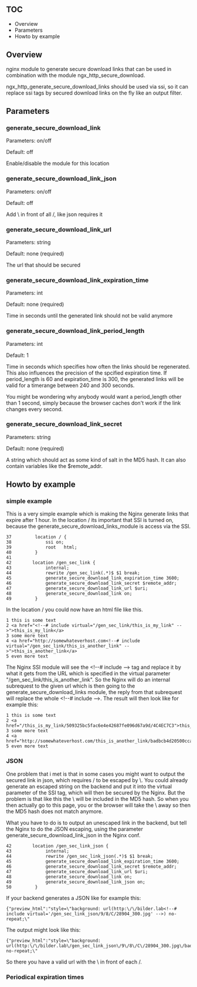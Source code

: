 ## TOC ##

* Overview
* Parameters
* Howto by example

## Overview ##

nginx module to generate secure download links that can be used in combination with the module ngx_http_secure_download. 

ngx_http_generate_secure_download_links should be used via ssi, so it can replace ssi tags by secured download links on the fly like an output filter.

## Parameters ##

### generate_secure_download_link ###

Parameters: on/off

Default: off

Enable/disable the module for this location

### generate_secure_download_link_json ###

Parameters: on/off

Default: off

Add \ in front of all /, like json requires it

### generate_secure_download_link_url ###

Parameters: string

Default: none \(required\)

The url that should be secured

### generate_secure_download_link_expiration_time ###

Parameters: int

Default: none \(required\)

Time in seconds until the generated link should not be valid anymore

### generate_secure_download_link_period_length ###

Parameters: int

Default: 1

Time in seconds which specifies how often the links should be regenerated. This also influences the precision of the spcified expiration time. If period_length is 60 and expiration_time is 300, the generated links will be valid for a timerange between 240 and 300 seconds.

You might be wondering why anybody would want a period_length other than 1 second, simply because the browser caches don't work if the link changes every second.

### generate_secure_download_link_secret ###

Parameters: string

Default: none \(required\)

A string which should act as some kind of salt in the MD5 hash. It can also contain variables like the $remote_addr.

## Howto by example ##

### simple example ###

This is a very simple example which is making the Nginx generate links that expire after 1 hour. In the location / its important that SSI is turned on, because the generate_secure_download_links_module is access via the SSI. 

	37         location / {
	38             ssi on;
	39             root   html;
	40         }
	41 
	42        location /gen_sec_link {
	43             internal;
	44             rewrite /gen_sec_link(.*)$ $1 break;
	45             generate_secure_download_link_expiration_time 3600;
	46             generate_secure_download_link_secret $remote_addr;
	47             generate_secure_download_link_url $uri;
	48             generate_secure_download_link on;
	49         }

In the location / you could now have an html file like this.

	1 this is some text
	2 <a href="<!--# include virtual="/gen_sec_link/this_is_my_link" -->">this_is_my_link</a>
	3 some more text
	4 <a href="http://somewhateverhost.com<!--# include virtual="/gen_sec_link/this_is_another_link" -->">this_is_another_link</a>
	5 even more text

The Nginx SSI module will see the \<!\-\-\# include \-\-\> tag and replace it by what it gets from the URL which is specified in the virtual parameter "/gen_sec_link/this_is_another_link". So the Nginx will do an internal subrequest to the given url which is then going to the generate_secure_download_links module, the reply from that subrequest will replace the whole \<!\-\-\# include \-\-\>. The result will then look like for example this:

	1 this is some text
	2 <a href="/this_is_my_link/509325bc5fac6e4e42687fe096d67a9d/4C4EC7C3">this_is_my_link</a>
	3 some more text
	4 <a href="http://somewhateverhost.com/this_is_another_link/badbcb4d20500cca464c609da41001b2/4C4EC7C3">this_is_another_link</a>
	5 even more text

### JSON ###

One problem that i met is that in some cases you might want to output the secured link in json, which requires / to be escaped by \\. You could already generate an escaped string on the backend and put it into the virtual parameter of the SSI tag, which will then be secured by the Nginx. But the problem is that like this the \\ will be included in the MD5 hash. So when you then actually go to this page, you or the browser will take the \\ away so then the MD5 hash does not match anymore. 

What you have to do is to output an unescaped link in the backend, but tell the Nginx to do the JSON escaping, using the parameter generate_secure_download_link_json in the Nginx conf.

	42        location /gen_sec_link_json {
	43             internal;
	44             rewrite /gen_sec_link_json(.*)$ $1 break;
	45             generate_secure_download_link_expiration_time 3600;
	46             generate_secure_download_link_secret $remote_addr;
	47             generate_secure_download_link_url $uri;
	48             generate_secure_download_link on;
	49             generate_secure_download_link_json on;
	50         }

If your backend generates a JSON like for example this:

	{"preview_html":"style=\"background: url(http:\/\/bilder.lab<!--# include virtual='/gen_sec_link_json/9/8/C/28904_300.jpg' -->) no-repeat;\"

The output might look like this:

	{"preview_html":"style=\"background: url(http:\/\/bilder.lab\/gen_sec_link_json\/9\/8\/C\/28904_300.jpg\/badbcb4d20500cca464c609da41001b2\/4C4EC7C3) no-repeat;\"

So there you have a valid url with the \\ in front of each /.

### Periodical expiration times ###

